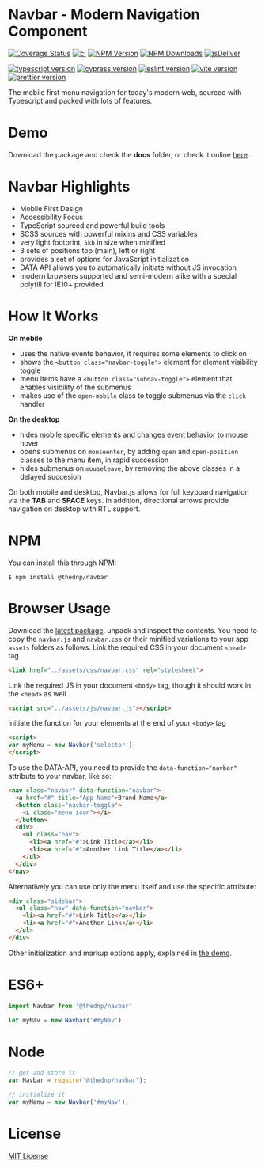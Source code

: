 # Navbar - Modern Navigation Component
[![Coverage Status](https://coveralls.io/repos/github/thednp/navbar/badge.svg)](https://coveralls.io/github/thednp/navbar)
[![ci](https://github.com/thednp/navbar/actions/workflows/ci.yml/badge.svg)](https://github.com/thednp/navbar/actions/workflows/ci.yml)
[![NPM Version](https://img.shields.io/npm/v/@thednp/navbar.svg)](https://www.npmjs.com/package/@thednp/navbar)
[![NPM Downloads](https://img.shields.io/npm/dm/@thednp/navbar.svg)](http://npm-stat.com/charts.html?package=@thednp/navbar)
[![jsDeliver](https://data.jsdelivr.com/v1/package/npm/@thednp/navbar/badge)](https://www.jsdelivr.com/package/npm/@thednp/navbar)

[![typescript version](https://img.shields.io/badge/typescript-4.9.4-brightgreen)](https://www.typescriptlang.org/)
[![cypress version](https://img.shields.io/badge/cypress-12.6.0-brightgreen)](https://www.cypress.io/)
[![eslint version](https://img.shields.io/badge/eslint-8.30.0-brightgreen)](https://github.com/eslint)
[![vite version](https://img.shields.io/badge/vite-4.1.4-brightgreen)](https://vitejs.dev/)
[![prettier version](https://img.shields.io/badge/prettier-2.8.3-brightgreen)](https://prettier.io/)

The mobile first menu navigation for today's modern web, sourced with Typescript and packed with lots of features.


# Demo
Download the package and check the **docs** folder, or check it online [here](http://thednp.github.io/navbar).

# Navbar Highlights
* Mobile First Design
* Accessibility Focus
* TypeScript sourced and powerful build tools
* SCSS sources with powerful mixins and CSS variables
* very light footprint, `5kb` in size when minified
* 3 sets of positions top (main), left or right
* provides a set of options for JavaScript initialization
* DATA API allows you to automatically initiate without JS invocation
* modern browsers supported and semi-modern alike with a special polyfill for IE10+ provided

# How It Works
**On mobile**
  * uses the native events behavior, it requires some elements to click on
  * shows the `<button class="navbar-toggle">` element for element visibility toggle
  * menu items have a `<button class="subnav-toggle">` element that enables visibility of the submenus
  * makes use of the `open-mobile` class to toggle submenus via the `click` handler</li>

**On the desktop**
  * hides mobile specific elements and changes event behavior to mouse hover
  * opens submenus on `mouseenter`, by adding `open` and `open-position` classes to the menu item, in rapid succession</li>
  * hides submenus on `mouseleave`, by removing the above classes in a delayed succesion</li>

On both mobile and desktop, Navbar.js allows for full keyboard navigation via the **TAB** and **SPACE** keys. In addition, directional arrows provide navigation on desktop with RTL support.

# NPM
You can install this through NPM:

```
$ npm install @thednp/navbar
```

# Browser Usage
Download the [latest package](https://github.com/thednp/navbar/archive/master.zip). unpack and inspect the contents. You need to copy the `navbar.js` and `navbar.css` or their minified variations to your app `assets` folders as follows.
Link the required CSS in your document `<head>` tag
```html
<link href="../assets/css/navbar.css" rel="stylesheet">
```

Link the required JS in your document  `<body>` tag, though it should work in the `<head>` as well
```html
<script src="../assets/js/navbar.js"></script>
```

Initiate the function for your elements at the end of your `<body>` tag
```html
<script>
var myMenu = new Navbar('selector');
</script>
```

To use the DATA-API, you need to provide the `data-function="navbar"` attribute to your navbar, like so:
```html
<nav class="navbar" data-function="navbar">
  <a href="#" title="App Name">Brand Name</a>
  <button class="navbar-toggle">
    <i class="menu-icon"></i>
  </button>
  <div>
    <ul class="nav">
      <li><a href="#">Link Title</a></li>
      <li><a href="#">Another Link Title</a></li>
    </ul>
  </div>
</nav>
```

Alternatively you can use only the menu itself and use the specific attribute:

```html
<div class="sidebar">
  <ul class="nav" data-function="navbar">
    <li><a href="#">Link Title</a></li>
    <li><a href="#">Another Link</a></li>
  </ul>
</div>
```

Other initialization and markup options apply, explained in [the demo](http://thednp.github.io/navbar/).


# ES6+
```javascript
import Navbar from '@thednp/navbar'

let myNav = new Navbar('#myNav')
```

# Node
```javascript
// get and store it
var Navbar = require("@thednp/navbar");

// initialize it
var myMenu = new Navbar('#myNav');
```


# License
[MIT License](https://github.com/thednp/navbar.js/blob/master/LICENSE)
